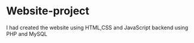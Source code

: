 # Website-project
I had created the website using HTML,CSS and JavaScript backend using PHP and MySQL
